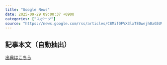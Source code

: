 ```yaml
---
title: "Google News"
date: 2025-09-29 09:00:37 +0900
categories: ["スポーツ"]
source: "https://news.google.com/rss/articles/CBMif0FVX3lxTE0wejh0aG5UV0ZXbnEzVURUUUxqejRlZ0I3N0hGVHI2bTRXMFlxT3Z4cEdDaG11OUxwOXhxSlc0cDVTQk1BaWFlcy1QQUFRQklWaVRIWTVkZU0wXzdZTENNVUxKRnJJRGVQMXVicnc4ZkZfN3pSNTE3LV9Ud1lLQnM?oc=5"
---
```


## 記事本文（自動抽出）
<body class="y0K44d EA71Tc" id="readabilityBody"></body>

[出典はこちら](https://news.google.com/rss/articles/CBMif0FVX3lxTE0wejh0aG5UV0ZXbnEzVURUUUxqejRlZ0I3N0hGVHI2bTRXMFlxT3Z4cEdDaG11OUxwOXhxSlc0cDVTQk1BaWFlcy1QQUFRQklWaVRIWTVkZU0wXzdZTENNVUxKRnJJRGVQMXVicnc4ZkZfN3pSNTE3LV9Ud1lLQnM?oc=5)

